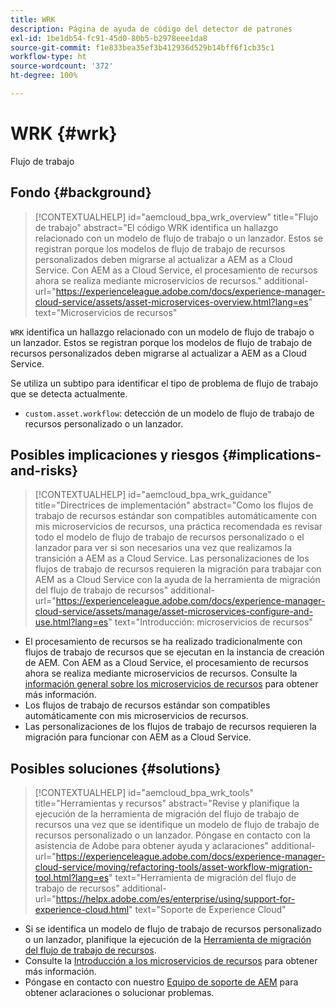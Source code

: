 ```yaml
---
title: WRK
description: Página de ayuda de código del detector de patrones
exl-id: 1be1db54-fc91-45d0-80b5-b2978eee1da8
source-git-commit: f1e833bea35ef3b412936d529b14bff6f1cb35c1
workflow-type: ht
source-wordcount: '372'
ht-degree: 100%

---
```


# WRK {#wrk}

Flujo de trabajo

## Fondo {#background}

>[!CONTEXTUALHELP]
>id="aemcloud_bpa_wrk_overview"
>title="Flujo de trabajo"
>abstract="El código WRK identifica un hallazgo relacionado con un modelo de flujo de trabajo o un lanzador. Estos se registran porque los modelos de flujo de trabajo de recursos personalizados deben migrarse al actualizar a AEM as a Cloud Service. Con AEM as a Cloud Service, el procesamiento de recursos ahora se realiza mediante microservicios de recursos."
>additional-url="https://experienceleague.adobe.com/docs/experience-manager-cloud-service/assets/asset-microservices-overview.html?lang=es" text="Microservicios de recursos"

`WRK` identifica un hallazgo relacionado con un modelo de flujo de trabajo o un lanzador. Estos se registran porque los modelos de flujo de trabajo de recursos personalizados deben migrarse al actualizar a AEM as a Cloud Service.

Se utiliza un subtipo para identificar el tipo de problema de flujo de trabajo que se detecta actualmente.

* `custom.asset.workflow`: detección de un modelo de flujo de trabajo de recursos personalizado o un lanzador.

## Posibles implicaciones y riesgos {#implications-and-risks}

>[!CONTEXTUALHELP]
>id="aemcloud_bpa_wrk_guidance"
>title="Directrices de implementación"
>abstract="Como los flujos de trabajo de recursos estándar son compatibles automáticamente con mis microservicios de recursos, una práctica recomendada es revisar todo el modelo de flujo de trabajo de recursos personalizado o el lanzador para ver si son necesarios una vez que realizamos la transición a AEM as a Cloud Service. Las personalizaciones de los flujos de trabajo de recursos requieren la migración para trabajar con AEM as a Cloud Service con la ayuda de la herramienta de migración del flujo de trabajo de recursos"
>additional-url="https://experienceleague.adobe.com/docs/experience-manager-cloud-service/assets/manage/asset-microservices-configure-and-use.html?lang=es" text="Introducción: microservicios de recursos"

* El procesamiento de recursos se ha realizado tradicionalmente con flujos de trabajo de recursos que se ejecutan en la instancia de creación de AEM. Con AEM as a Cloud Service, el procesamiento de recursos ahora se realiza mediante microservicios de recursos. Consulte la [información general sobre los microservicios de recursos](https://experienceleague.adobe.com/docs/experience-manager-cloud-service/assets/asset-microservices-overview.html?lang=es) para obtener más información.
* Los flujos de trabajo de recursos estándar son compatibles automáticamente con mis microservicios de recursos.
* Las personalizaciones de los flujos de trabajo de recursos requieren la migración para funcionar con AEM as a Cloud Service.

## Posibles soluciones {#solutions}

>[!CONTEXTUALHELP]
>id="aemcloud_bpa_wrk_tools"
>title="Herramientas y recursos"
>abstract="Revise y planifique la ejecución de la herramienta de migración del flujo de trabajo de recursos una vez que se identifique un modelo de flujo de trabajo de recursos personalizado o un lanzador. Póngase en contacto con la asistencia de Adobe para obtener ayuda y aclaraciones"
>additional-url="https://experienceleague.adobe.com/docs/experience-manager-cloud-service/moving/refactoring-tools/asset-workflow-migration-tool.html?lang=es" text="Herramienta de migración del flujo de trabajo de recursos"
>additional-url="https://helpx.adobe.com/es/enterprise/using/support-for-experience-cloud.html" text="Soporte de Experience Cloud"

* Si se identifica un modelo de flujo de trabajo de recursos personalizado o un lanzador, planifique la ejecución de la [Herramienta de migración del flujo de trabajo de recursos](https://experienceleague.adobe.com/docs/experience-manager-cloud-service/moving/refactoring-tools/asset-workflow-migration-tool.html?lang=es).
* Consulte la [Introducción a los microservicios de recursos](https://experienceleague.adobe.com/docs/experience-manager-cloud-service/assets/manage/asset-microservices-configure-and-use.html?lang=es) para obtener más información.
* Póngase en contacto con nuestro [Equipo de soporte de AEM](https://helpx.adobe.com/es/enterprise/using/support-for-experience-cloud.html) para obtener aclaraciones o solucionar problemas.
